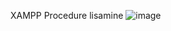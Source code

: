 XAMPP Procedure lisamine
![image](https://github.com/user-attachments/assets/ae278ea3-ac03-4311-986d-9e510664a9a4)

